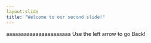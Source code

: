 ```yaml
---
layout:slide
title: "Welcome to our second slide!"
---
```

aaaaaaaaaaaaaaaaaaaaaa
Use the left arrow to go Back!
